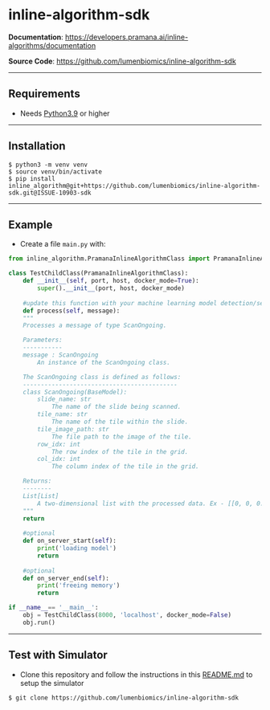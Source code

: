 # inline-algorithm-sdk

**Documentation**: <a href="https://developers.pramana.ai/inline-algorithms/documentation" target="_blank">https://developers.pramana.ai/inline-algorithms/documentation</a>

**Source Code**: <a href="https://github.com/lumenbiomics/inline-algorithm-sdk" target="_blank">https://github.com/lumenbiomics/inline-algorithm-sdk</a>

---

## Requirements

* Needs <a href="https://www.python.org/downloads/" class="external-link" target="_blank">Python3.9</a> or higher

---

## Installation

<div class="termy">

```console
$ python3 -m venv venv
$ source venv/bin/activate
$ pip install inline_algorithm@git+https://github.com/lumenbiomics/inline-algorithm-sdk.git@ISSUE-10903-sdk
```
</div>

---

## Example
* Create a file `main.py` with:
```python
from inline_algorithm.PramanaInlineAlgorithmClass import PramanaInlineAlgorithmClass

class TestChildClass(PramanaInlineAlgorithmClass):
    def __init__(self, port, host, docker_mode=True):
        super().__init__(port, host, docker_mode)
    
    #update this function with your machine learning model detection/segmentation helper
    def process(self, message):
    """
    Processes a message of type ScanOngoing.

    Parameters:
    -----------
    message : ScanOngoing
        An instance of the ScanOngoing class.

    The ScanOngoing class is defined as follows:
    -------------------------------------------
    class ScanOngoing(BaseModel):
        slide_name: str
            The name of the slide being scanned.
        tile_name: str
            The name of the tile within the slide.
        tile_image_path: str
            The file path to the image of the tile.
        row_idx: int
            The row index of the tile in the grid.
        col_idx: int
            The column index of the tile in the grid.

    Returns:
    --------
    List[List]
        A two-dimensional list with the processed data. Ex - [[0, 0, 0.9, "tumor"], [123, 321, 0.6, "stroma"]]
    """
    return 
    
    #optional
    def on_server_start(self):
        print('loading model')
        return
    
    #optional
    def on_server_end(self):
        print('freeing memory')
        return

if __name__== '__main__':
    obj = TestChildClass(8000, 'localhost', docker_mode=False)
    obj.run()
```
---
## Test with Simulator
* Clone this repository and follow the instructions in this <a href="https://github.com/lumenbiomics/inline-algorithm-sdk/tree/ISSUE-10903-sdk/examples/pramana_api_call_simulator" class="external-link" target="_blank">README.md</a> to setup the simulator
```console
$ git clone https://github.com/lumenbiomics/inline-algorithm-sdk
```
